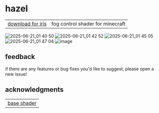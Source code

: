 # hazel
<table>
    <tbody>
        <tr>
            <td><a href="https://github.com/adithyasource/hazel/releases"> download for iris</a></td>
            <td>fog control shader for minecraft</td>
        </tr>
    </tbody>
</table>

![2025-06-21_01 40 50](https://github.com/user-attachments/assets/de962217-2011-47bb-9633-1ba11ce4ebd5)
![2025-06-21_01 42 52](https://github.com/user-attachments/assets/1e8d64a6-5a72-42d4-acb5-9af5e799ab68)
![2025-06-21_01 45 05](https://github.com/user-attachments/assets/4e1a70f1-f850-4083-8a58-9150a1c6fa87)
![2025-06-21_01 47 04](https://github.com/user-attachments/assets/b4f6111d-40bd-4a82-8466-1debdcf1abb3)
![image](https://github.com/user-attachments/assets/bf51a593-4416-47a8-b417-5c7d309c6271)


## feedback

if there are any features or bug fixes you'd like to suggest, please open a new issue!

## acknowledgments

<table>
    <tbody>
        <tr>
            <td><a href="https://github.com/Bestsoft101/Base-Shader" target="_blank">base shader</a></td>
        </tr>
    </tbody>
</table>
